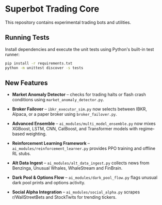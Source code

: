 # Superbot Trading Core

This repository contains experimental trading bots and utilities.

## Running Tests

Install dependencies and execute the unit tests using Python's built-in test runner:

```bash
pip install -r requirements.txt
python -m unittest discover -s tests
```

## New Features

- **Market Anomaly Detector** – checks for trading halts or flash crash conditions using `market_anomaly_detector.py`.
- **Broker Failover** – `ibkr_executor_sim.py` now selects between IBKR, Alpaca, or a paper broker using `broker_failover.py`.
- **Advanced Ensemble** – `ai_modules/multi_model_ensemble.py` now mixes XGBoost, LSTM, CNN, CatBoost, and Transformer models with regime-based weighting.
- **Reinforcement Learning Framework** – `ai_modules/reinforcement_learner.py` provides PPO training and offline RL stubs.


- **Alt Data Ingest** – `ai_modules/alt_data_ingest.py` collects news from Benzinga, Unusual Whales, WhaleStream and FinBrain.
- **Dark Pool & Options Flow** – `ai_modules/dark_pool_flow.py` flags unusual dark pool prints and options activity.
- **Social Alpha Integration** – `ai_modules/social_alpha.py` scrapes r/WallStreetBets and StockTwits for trending tickers.
